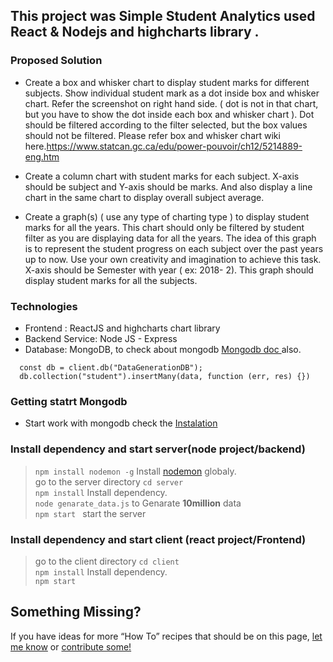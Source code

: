 ## This project was  Simple Student Analytics used React & Nodejs and highcharts library .


### Proposed Solution
- Create a box and whisker chart to display
student marks for different subjects. Show
individual student mark as a dot inside box and
whisker chart. Refer the screenshot on right
hand side. ( dot is not in that chart, but you have
to show the dot inside each box and whisker
chart ). Dot should be filtered according to the filter selected, but the box values
should not be filtered. Please refer box and whisker chart wiki
here.https://www.statcan.gc.ca/edu/power-pouvoir/ch12/5214889-eng.htm

- Create a column chart with student marks for each subject. X-axis should
be subject and Y-axis should be marks. And also display a line chart in
the same chart to display overall subject average. 
- Create a graph(s) ( use any type of charting type ) to display student marks for all
the years. This chart should only be filtered by student filter as you are displaying
data for all the years. The idea of this graph is to represent the student progress
on each subject over the past years up to now. Use your own creativity and
imagination to achieve this task. X-axis should be Semester with year ( ex: 2018-
2). This graph should display student marks for all the subjects.


### Technologies​
- Frontend : ReactJS and highcharts chart library
- Backend Service: Node JS - Express
- Database: MongoDB, to check about mongodb [Mongodb doc ](https://docs.mongodb.com/manual/) also.
```
  const db = client.db("DataGenerationDB");
  db.collection("student").insertMany(data, function (err, res) {})
```
### Getting statrt Mongodb

- Start work with mongodb check the [Instalation](https://docs.mongodb.com/manual/installation/)

### Install dependency and start server(node project/backend)
> `npm install nodemon -g`  Install [nodemon](https://www.npmjs.com/package/nodemon) globaly.<br>
> go to the server directory `cd server`<br>
> `npm install` Install dependency.<br>
> `node genarate_data.js` to Genarate <b>10million</b> data <br>
> `npm start ` start the server


### Install dependency and start client (react project/Frontend)
>  go to the client directory `cd client`<br>
> `npm install` Install dependency.<br>
> `npm start `

## Something Missing?

If you have ideas for more “How To” recipes that should be on this page, [let me know](https://github.com/sivatharan/Student-Management-Using-React-and-NodeJs/issues) or [contribute some!](https://github.com/sivatharan/Student-Management-Using-React-and-NodeJs/blob/master/README.md)